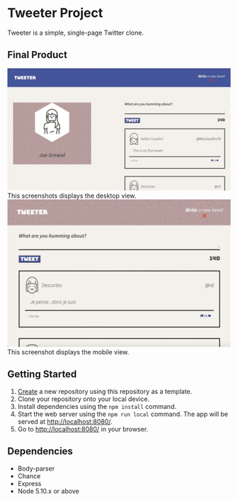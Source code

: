 # Tweeter Project

Tweeter is a simple, single-page Twitter clone.

## Final Product

!["Screenshot of desktop view"](https://github.com/Joe-Grewal/tweeter/blob/main/docs/tweeter-desktop-view.png..jpeg)
This screenshots displays the desktop view.
!["Screenshot of mobile view"](https://github.com/Joe-Grewal/tweeter/blob/main/docs/tweeter-mobile-view.png)
This screenshot displays the mobile view.

## Getting Started

1. [Create](https://docs.github.com/en/repositories/creating-and-managing-repositories/creating-a-repository-from-a-template) a new repository using this repository as a template.
2. Clone your repository onto your local device.
3. Install dependencies using the `npm install` command.
3. Start the web server using the `npm run local` command. The app will be served at <http://localhost:8080/>.
4. Go to <http://localhost:8080/> in your browser.

## Dependencies

- Body-parser
- Chance
- Express
- Node 5.10.x or above